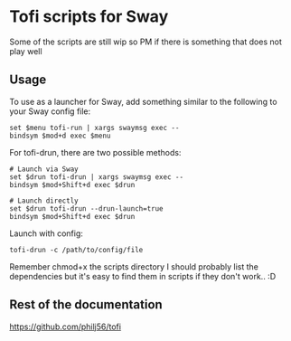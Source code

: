 # Tofi scripts for Sway
Some of the scripts are still wip so PM if there is something that does not play well

## Usage
To use as a launcher for Sway, add something similar to the following to your Sway config file:

```
set $menu tofi-run | xargs swaymsg exec --
bindsym $mod+d exec $menu
```
For tofi-drun, there are two possible methods:
```
# Launch via Sway
set $drun tofi-drun | xargs swaymsg exec --
bindsym $mod+Shift+d exec $drun

# Launch directly
set $drun tofi-drun --drun-launch=true
bindsym $mod+Shift+d exec $drun
```
Launch with config:
```
tofi-drun -c /path/to/config/file
```

Remember chmod+x the scripts directory
I should probably list the dependencies but it's easy to find them in scripts if they don't work.. :D

## Rest of the documentation
https://github.com/philj56/tofi

